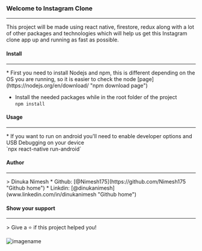 <h3>Welcome to Instagram Clone</h3>
<hr>


This project will be made using react native, firestore, redux along with a lot of
 other packages and technologies which will help us get this Instagram clone app up and running as fast as possible.





<h4>Install</h4>
<hr>
* First you need to install Nodejs and npm, this is different depending on the OS you are running, so it is easier to check
 the node [page](https://nodejs.org/en/download/ "npm download page")


* Install the needed packages while in the root folder of the project<br/>
    `npm install`



<h4>Usage</h4>
<hr>
* If you want to run on android you'll need to enable developer options and USB Debugging on your device<br/>
    `npx react-native run-android`
    
    
<h4>Author</h4>
<hr>
 > Dinuka Nimesh
* Github: [@Nimesh175](https://github.com/Nimesh175 "Github home")
* Linkdin: [@dinukanimesh](www.linkedin.com/in/dinukanimesh "Github home")

<h4> Show your support</h4>
<hr>
 > Give a ⭐ if this project helped you!

![imagename](https://images.immediate.co.uk/production/volatile/sites/4/2018/12/GettyImages-918529586-35c7227.jpg?quality=90&crop=61px%2C468px%2C7710px%2C3317px&resize=960%2C408)



